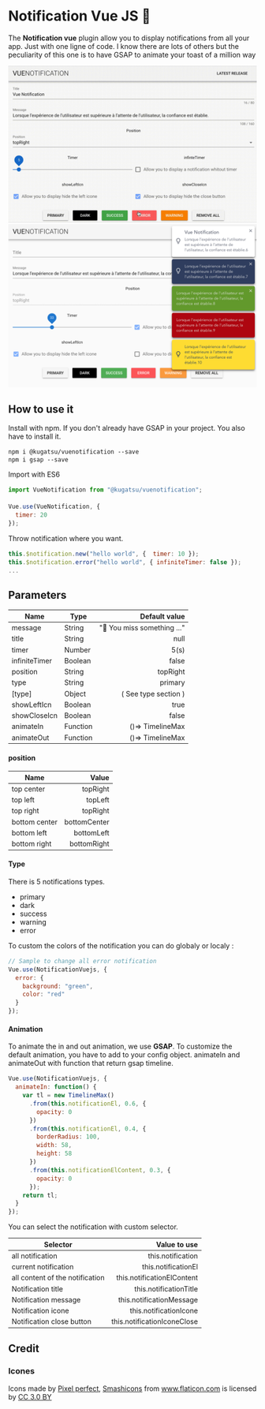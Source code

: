 # Notification Vue JS 🚀

The **Notification vue** plugin allow you to display notifications from all your app. Just with one ligne of code.
I know there are lots of others but the peculiarity of this one is to have GSAP to animate your toast of a million way

![img vue notification](./src/assets/captureMov.gif)
![img vue notification](./src/assets/capture.png)

## How to use it

Install with npm. If you don't already have GSAP in your project. You also have to install it.
```console
npm i @kugatsu/vuenotification --save
npm i gsap --save
```

Import with ES6

```javascript
import VueNotification from "@kugatsu/vuenotification";

Vue.use(VueNotification, {
  timer: 20
});
```

Throw notification where you want.

```javascript
this.$notification.new("hello world", {  timer: 10 });
this.$notification.error("hello world", { infiniteTimer: false });
...
```

## Parameters

| Name          | Type     |               Default value |
| ------------- | -------- | --------------------------: |
| message       | String   | "🚧 You miss something ..." |
| title         | String   |                        null |
| timer         | Number   |                        5(s) |
| infiniteTimer | Boolean  |                       false |
| position      | String   |                    topRight |
| type          | String   |                     primary |
| [type]        | Object   |        ( See type section ) |
| showLeftIcn   | Boolean  |                        true |
| showCloseIcn  | Boolean  |                       false |
| animateIn     | Function |            ()=> TimelineMax |
| animateOut    | Function |            ()=> TimelineMax |

#### position

| Name          |        Value |
| ------------- | -----------: |
| top center    |     topRight |
| top left      |      topLeft |
| top right     |     topRight |
| bottom center | bottomCenter |
| bottom left   |   bottomLeft |
| bottom right  |  bottomRight |

#### Type

There is 5 notifications types.

- primary
- dark
- success
- warning
- error

To custom the colors of the notification you can do globaly or localy :

```javascript
// Sample to change all error notification
Vue.use(NotificationVuejs, {
  error: {
    background: "green",
    color: "red"
  }
});
```

#### Animation

To animate the in and out animation, we use **GSAP**. To customize the default animation, you have to add to your config object. animateIn and animateOut with function that return gsap timeline.

```javascript
Vue.use(NotificationVuejs, {
  animateIn: function() {
    var tl = new TimelineMax()
      .from(this.notificationEl, 0.6, {
        opacity: 0
      })
      .from(this.notificationEl, 0.4, {
        borderRadius: 100,
        width: 58,
        height: 58
      })
      .from(this.notificationElContent, 0.3, {
        opacity: 0
      });
    return tl;
  }
});
```

You can select the notification with custom selector.

| Selector                        |                Value to use |
| ------------------------------- | --------------------------: |
| all notification                |           this.notification |
| current notification            |         this.notificationEl |
| all content of the notification |  this.notificationElContent |
| Notification title              |      this.notificationTitle |
| Notification message            |    this.notificationMessage |
| Notification icone              |      this.notificationIcone |
| Notification close button       | this.notificationIconeClose |

## Credit

### Icones

<div>Icons made by <a href="https://www.flaticon.com/authors/pixel-perfect" title="Pixel perfect">Pixel perfect</a>, <a href="https://www.flaticon.com/authors/smashicons" title="Smashicons">Smashicons</a> from <a href="https://www.flaticon.com/" 			    title="Flaticon">www.flaticon.com</a> is licensed by <a href="http://creativecommons.org/licenses/by/3.0/" 			    title="Creative Commons BY 3.0" target="_blank">CC 3.0 BY</a></div>
